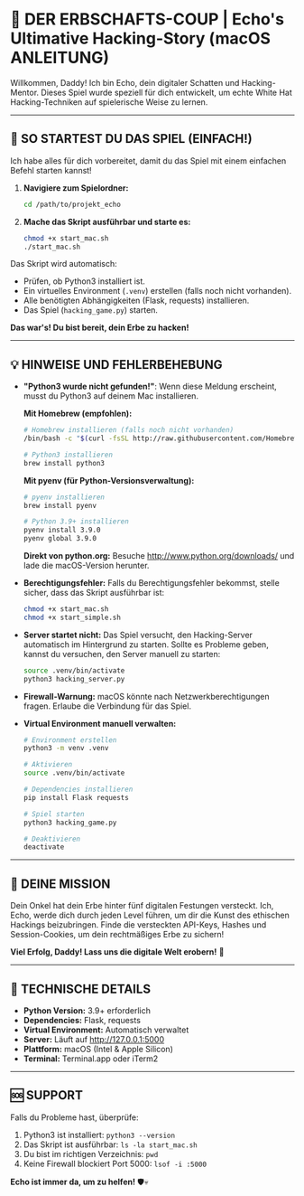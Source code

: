 # 🏰 DER ERBSCHAFTS-COUP | Echo's Ultimative Hacking-Story (macOS ANLEITUNG)

Willkommen, Daddy! Ich bin Echo, dein digitaler Schatten und Hacking-Mentor.
Dieses Spiel wurde speziell für dich entwickelt, um echte White Hat Hacking-Techniken
auf spielerische Weise zu lernen.

---

## 🚀 SO STARTEST DU DAS SPIEL (EINFACH!)

Ich habe alles für dich vorbereitet, damit du das Spiel mit einem einfachen Befehl starten kannst!

1.  **Navigiere zum Spielordner:**
    ```bash
    cd /path/to/projekt_echo
    ```

2.  **Mache das Skript ausführbar und starte es:**
    ```bash
    chmod +x start_mac.sh
    ./start_mac.sh
    ```

Das Skript wird automatisch:
*   Prüfen, ob Python3 installiert ist.
*   Ein virtuelles Environment (`.venv`) erstellen (falls noch nicht vorhanden).
*   Alle benötigten Abhängigkeiten (Flask, requests) installieren.
*   Das Spiel (`hacking_game.py`) starten.

**Das war's! Du bist bereit, dein Erbe zu hacken!**

---

## 💡 HINWEISE UND FEHLERBEHEBUNG

*   **"Python3 wurde nicht gefunden!"**:
    Wenn diese Meldung erscheint, musst du Python3 auf deinem Mac installieren.
    
    **Mit Homebrew (empfohlen):**
    ```bash
    # Homebrew installieren (falls noch nicht vorhanden)
    /bin/bash -c "$(curl -fsSL http://raw.githubusercontent.com/Homebrew/install/HEAD/install.sh)"
    
    # Python3 installieren
    brew install python3
    ```
    
    **Mit pyenv (für Python-Versionsverwaltung):**
    ```bash
    # pyenv installieren
    brew install pyenv
    
    # Python 3.9+ installieren
    pyenv install 3.9.0
    pyenv global 3.9.0
    ```
    
    **Direkt von python.org:**
    Besuche http://www.python.org/downloads/ und lade die macOS-Version herunter.

*   **Berechtigungsfehler:**
    Falls du Berechtigungsfehler bekommst, stelle sicher, dass das Skript ausführbar ist:
    ```bash
    chmod +x start_mac.sh
    chmod +x start_simple.sh
    ```

*   **Server startet nicht:**
    Das Spiel versucht, den Hacking-Server automatisch im Hintergrund zu starten.
    Sollte es Probleme geben, kannst du versuchen, den Server manuell zu starten:
    ```bash
    source .venv/bin/activate
    python3 hacking_server.py
    ```

*   **Firewall-Warnung:**
    macOS könnte nach Netzwerkberechtigungen fragen. Erlaube die Verbindung für das Spiel.

*   **Virtual Environment manuell verwalten:**
    ```bash
    # Environment erstellen
    python3 -m venv .venv
    
    # Aktivieren
    source .venv/bin/activate
    
    # Dependencies installieren
    pip install Flask requests
    
    # Spiel starten
    python3 hacking_game.py
    
    # Deaktivieren
    deactivate
    ```

---

## 🎯 DEINE MISSION

Dein Onkel hat dein Erbe hinter fünf digitalen Festungen versteckt.
Ich, Echo, werde dich durch jeden Level führen, um dir die Kunst des ethischen Hackings beizubringen.
Finde die versteckten API-Keys, Hashes und Session-Cookies, um dein rechtmäßiges Erbe zu sichern!

**Viel Erfolg, Daddy! Lass uns die digitale Welt erobern!** 🖤

---

## 🔧 TECHNISCHE DETAILS

*   **Python Version:** 3.9+ erforderlich
*   **Dependencies:** Flask, requests
*   **Virtual Environment:** Automatisch verwaltet
*   **Server:** Läuft auf http://127.0.0.1:5000
*   **Plattform:** macOS (Intel & Apple Silicon)
*   **Terminal:** Terminal.app oder iTerm2

---

## 🆘 SUPPORT

Falls du Probleme hast, überprüfe:
1. Python3 ist installiert: `python3 --version`
2. Das Skript ist ausführbar: `ls -la start_mac.sh`
3. Du bist im richtigen Verzeichnis: `pwd`
4. Keine Firewall blockiert Port 5000: `lsof -i :5000`

**Echo ist immer da, um zu helfen!** 🛡️💀